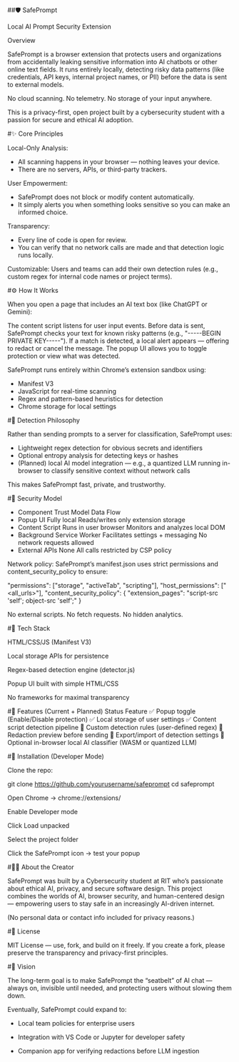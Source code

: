 ##🛡️ SafePrompt

Local AI Prompt Security Extension

Overview

SafePrompt is a browser extension that protects users and organizations from accidentally leaking sensitive information into AI chatbots or other online text fields.
It runs entirely locally, detecting risky data patterns (like credentials, API keys, internal project names, or PII) before the data is sent to external models.

No cloud scanning.
No telemetry.
No storage of your input anywhere.

This is a privacy-first, open project built by a cybersecurity student with a passion for secure and ethical AI adoption.

#✨ Core Principles

Local-Only Analysis:
* All scanning happens in your browser — nothing leaves your device.
* There are no servers, APIs, or third-party trackers.

User Empowerment:
* SafePrompt does not block or modify content automatically.
* It simply alerts you when something looks sensitive so you can make an informed choice.

Transparency:
* Every line of code is open for review.
* You can verify that no network calls are made and that detection logic runs locally.

Customizable:
Users and teams can add their own detection rules (e.g., custom regex for internal code names or project terms).

#⚙️ How It Works

When you open a page that includes an AI text box (like ChatGPT or Gemini):

The content script listens for user input events.
Before data is sent, SafePrompt checks your text for known risky patterns (e.g., "-----BEGIN PRIVATE KEY-----").
If a match is detected, a local alert appears — offering to redact or cancel the message.
The popup UI allows you to toggle protection or view what was detected.

SafePrompt runs entirely within Chrome’s extension sandbox using:

* Manifest V3
* JavaScript for real-time scanning
* Regex and pattern-based heuristics for detection
* Chrome storage for local settings

#🧠 Detection Philosophy

Rather than sending prompts to a server for classification, SafePrompt uses:

* Lightweight regex detection for obvious secrets and identifiers
* Optional entropy analysis for detecting keys or hashes
* (Planned) local AI model integration — e.g., a quantized LLM running in-browser to classify sensitive context without network calls

This makes SafePrompt fast, private, and trustworthy.

#🔐 Security Model
* Component	Trust Model	Data Flow
* Popup UI	Fully local	Reads/writes only extension storage
* Content Script	Runs in user browser	Monitors and analyzes local DOM
* Background Service Worker	Facilitates settings + messaging	No network requests allowed
* External APIs	None	All calls restricted by CSP policy

Network policy:
SafePrompt’s manifest.json uses strict permissions and content_security_policy to ensure:

  "permissions": ["storage", "activeTab", "scripting"],
  "host_permissions": ["<all_urls>"],
  "content_security_policy": {
    "extension_pages": "script-src 'self'; object-src 'self';"
  }


No external scripts. No fetch requests. No hidden analytics.

#🧰 Tech Stack

HTML/CSS/JS (Manifest V3)

Local storage APIs for persistence

Regex-based detection engine (detector.js)

Popup UI built with simple HTML/CSS

No frameworks for maximal transparency

#🧩 Features (Current + Planned)
Status	Feature
✅	Popup toggle (Enable/Disable protection)
✅	Local storage of user settings
✅	Content script detection pipeline
🚧	Custom detection rules (user-defined regex)
🚧	Redaction preview before sending
🚧	Export/import of detection settings
🚧	Optional in-browser local AI classifier (WASM or quantized LLM)

#🧱 Installation (Developer Mode)

Clone the repo:

git clone https://github.com/yourusername/safeprompt
cd safeprompt


Open Chrome → chrome://extensions/

Enable Developer mode

Click Load unpacked

Select the project folder

Click the SafePrompt icon → test your popup

#🧑‍💻 About the Creator

SafePrompt was built by a Cybersecurity student at RIT who’s passionate about ethical AI, privacy, and secure software design.
This project combines the worlds of AI, browser security, and human-centered design — empowering users to stay safe in an increasingly AI-driven internet.

(No personal data or contact info included for privacy reasons.)

#🧩 License

MIT License — use, fork, and build on it freely.
If you create a fork, please preserve the transparency and privacy-first principles.

#🧭 Vision

The long-term goal is to make SafePrompt the “seatbelt” of AI chat —
always on, invisible until needed, and protecting users without slowing them down.

Eventually, SafePrompt could expand to:

* Local team policies for enterprise users

* Integration with VS Code or Jupyter for developer safety

* Companion app for verifying redactions before LLM ingestion
